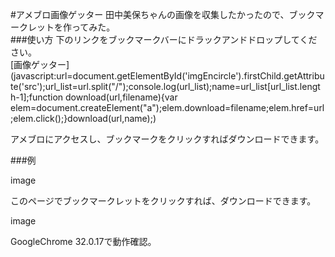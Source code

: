 #アメブロ画像ゲッター
田中美保ちゃんの画像を収集したかったので、ブックマークレットを作ってみた。  
###使い方
下のリンクをブックマークバーにドラックアンドドロップしてください。  
[画像ゲッター](javascript:url=document.getElementById('imgEncircle').firstChild.getAttribute('src');url_list=url.split("/");console.log(url_list);name=url_list[url_list.length-1];function download(url,filename){var elem=document.createElement("a");elem.download=filename;elem.href=url;elem.click();}download(url,name);)  

アメブロにアクセスし、ブックマークをクリックすればダウンロードできます。

###例


image

このページでブックマークレットをクリックすれば、ダウンロードできます。  

image

GoogleChrome 32.0.17で動作確認。  